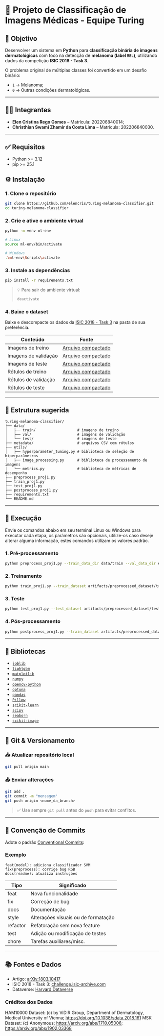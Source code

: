 # 🧠 Projeto de Classificação de Imagens Médicas - Equipe Turing

## 🎯 Objetivo

Desenvolver um sistema em **Python** para **classificação binária de imagens dermatológicas** com foco na detecção de **melanoma (label `MEL`)**, utilizando dados da competição **ISIC 2018 - Task 3**.

O problema original de múltiplas classes foi convertido em um desafio binário:
- `1` → Melanoma;
- `0` → Outras condições dermatológicas.

---

## 👩‍💻 Integrantes

- **Elen Cristina Rego Gomes** – Matrícula: 202206840014;
- **Christhian Swami Zhamir da Costa Lima** – Matrícula: 202206840030.

---

## ✅ Requisitos

- Python >= 3.12
- pip >= 25.1

## ⚙️ Instalação

### 1. Clone o repositório

```bash
git clone https://github.com/elencris/turing-melanoma-classifier.git
cd turing-melanoma-classifier
```

### 2. Crie e ative o ambiente virtual

```bash
python -m venv ml-env

# Linux
source ml-env/bin/activate

# Windows
.\ml-env\Scripts\activate
```

### 3. Instale as dependências

```bash
pip install -r requirements.txt
```

> 💡 Para sair do ambiente virtual:
> ```bash
> deactivate
> ```

### 4. Baixe o dataset

Baixe e descompacte os dados da [ISIC 2018 - Task 3](https://challenge.isic-archive.com/data/#2018) na pasta de sua preferência.

| Conteúdo             | Fonte                                                               |
|----------------------|---------------------------------------------------------------------|
| Imagens de treino    | [Arquivo compactado](https://isic-challenge-data.s3.amazonaws.com/2018/ISIC2018_Task3_Training_Input.zip) |
| Imagens de validação | [Arquivo compactado](https://isic-challenge-data.s3.amazonaws.com/2018/ISIC2018_Task3_Validation_Input.zip) |
| Imagens de teste     | [Arquivo compactado](https://isic-challenge-data.s3.amazonaws.com/2018/ISIC2018_Task3_Test_Input.zip) |
| Rótulos de treino    | [Arquivo compactado](https://isic-challenge-data.s3.amazonaws.com/2018/ISIC2018_Task3_Training_GroundTruth.zip) |
| Rótulos de validação | [Arquivo compactado](https://isic-challenge-data.s3.amazonaws.com/2018/ISIC2018_Task3_Validation_GroundTruth.zip) |
| Rótulos de teste     | [Arquivo compactado](https://isic-challenge-data.s3.amazonaws.com/2018/ISIC2018_Task3_Test_GroundTruth.zip) |

---

## 📁 Estrutura sugerida

```
turing-melanoma-classifier/
├── data/
│   ├── train/                   # imagens de treino
│   ├── val/                     # imagens de validação
│   └── test/                    # imagens de teste
├── metadata/                    # arquivos CSV com rótulos
├── utils/
│   ├── hyperparameter_tuning.py # biblioteca de seleção de hiperparâmetros
│   ├── image_processing.py      # biblioteca de processamento de imagens
│   └── metrics.py               # biblioteca de métricas de desempenho
├── preprocess_proj1.py
├── train_proj1.py
├── test_proj1.py
├── postprocess_proj1.py          
├── requirements.txt
└── README.md
```

---

## 🚀 Execução

Envie os comandos abaixo em seu terminal Linux ou Windows para executar cada etapa, os parâmetros são opcionais, utilize-os caso deseje alterar alguma informação, estes comandos utilizam os valores padrão.

### 1. Pré-processamento

```bash
python preprocess_proj1.py --train_data_dir data/train --val_data_dir data/val --test_data_dir data/test --train_metadata_path metadata/train.csv --val_metadata_path metadata/val.csv --test_metadata_path metadata/test.csv --train_fraction 1.0 --output_dir artifacts/preprocessed_dataset
```

### 2. Treinamento

```bash
python train_proj1.py --train_dataset artifacts/preprocessed_dataset/train_dataset.pkl --val_dataset artifacts/preprocessed_dataset/val_dataset.pkl --output_dir artifacts --tune_trials 50
```

### 3. Teste

```bash
python test_proj1.py --test_dataset artifacts/preprocessed_dataset/test_dataset.pkl --scaler_path artifacts/scaler/standard_scaler.pkl --model_path artifacts/lightgbm/lightgbm_model.pkl --output_dir artifacts/results
```

### 4. Pós-processamento

```bash
python postprocess_proj1.py --train_dataset artifacts/preprocessed_dataset/train_dataset.pkl --train_predictions artifacts/results/train_predictions.csv --test_dataset artifacts/preprocessed_dataset/test_dataset.pkl --test_predictions artifacts/results/test_predictions.csv
```

---

## 🧰 Bibliotecas

- [`joblib`](https://joblib.readthedocs.io/en/latest/)
- [`lightgbm`](https://lightgbm.readthedocs.io/en/latest/)
- [`matplotlib`](https://matplotlib.org/stable/contents.html)
- [`numpy`](https://numpy.org/doc/)
- [`opencv-python`](https://docs.opencv.org/4.x/)
- [`optuna`](https://optuna.readthedocs.io/en/stable/)
- [`pandas`](https://pandas.pydata.org/docs/)
- [`Pillow`](https://pillow.readthedocs.io/en/stable/)
- [`scikit-learn`](https://scikit-learn.org/stable/documentation.html)
- [`scipy`](https://docs.scipy.org/doc/scipy/)
- [`seaborn`](https://seaborn.pydata.org/)
- [`scikit-image`](https://scikit-image.org/docs/stable/)

---

## 🔄 Git & Versionamento

### 📥 Atualizar repositório local

```bash
git pull origin main
```

### 📤 Enviar alterações

```bash
git add .
git commit -m "mensagem"
git push origin <nome_da_branch>
```

> ✅ Use sempre `git pull` antes do `push` para evitar conflitos.

---

## 📝 Convenção de Commits

Adote o padrão [Conventional Commits](https://www.conventionalcommits.org/pt-br/v1.0.0/):

### Exemplo

```
feat(model): adiciona classificador SVM
fix(preprocess): corrige bug RGB
docs(readme): atualiza instruções
```

| Tipo      | Significado                          |
|-----------|--------------------------------------|
| feat      | Nova funcionalidade                  |
| fix       | Correção de bug                      |
| docs      | Documentação                         |
| style     | Alterações visuais ou de formatação  |
| refactor  | Refatoração sem nova feature         |
| test      | Adição ou modificação de testes      |
| chore     | Tarefas auxiliares/misc.             |

---

## 📚 Fontes e Dados

- Artigo: [arXiv:1803.10417](https://arxiv.org/pdf/1803.10417)
- ISIC 2018 - Task 3: [challenge.isic-archive.com](https://challenge.isic-archive.com/data/#2018)
- Dataverse: [Harvard Dataverse](https://dataverse.harvard.edu/dataset.xhtml?persistentId=doi:10.7910/DVN/DBW86T)

### Créditos dos Dados

HAM10000 Dataset: (c) by ViDIR Group, Department of Dermatology, Medical University of Vienna; https://doi.org/10.1038/sdata.2018.161
MSK Dataset: (c) Anonymous; https://arxiv.org/abs/1710.05006; https://arxiv.org/abs/1902.03368